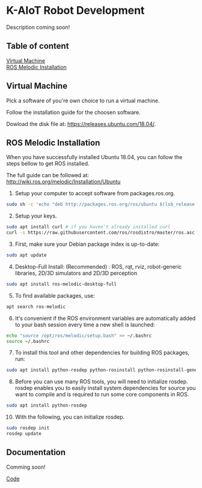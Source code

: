 
# K-AIoT Robot Development
Description coming soon! 


## Table of content

[Virtual Machine](#virtualmachine)\
[ROS Melodic Installation](#rosinstallation)
## Virtual Machine

Pick a software of you're own choice to run a virtual machine. 

Follow the installation guide for the choosen software. 

Dowload the disk file at: https://releases.ubuntu.com/18.04/. 

## ROS Melodic Installation
When you have successfully installed Ubuntu 18.04, you can follow the steps bellow to get ROS installed. 

The full guide can be followed at: http://wiki.ros.org/melodic/Installation/Ubuntu 

1. Setup your computer to accept software from packages.ros.org.
```bash
sudo sh -c 'echo "deb http://packages.ros.org/ros/ubuntu $(lsb_release -sc) main" > /etc/apt/sources.list.d/ros-latest.list'
```
2. Setup your keys.
```bash
sudo apt install curl # if you haven't already installed curl
curl -s https://raw.githubusercontent.com/ros/rosdistro/master/ros.asc | sudo apt-key add -
```

3. First, make sure your Debian package index is up-to-date:
```bash
sudo apt update
```

4. Desktop-Full Install: (Recommended) : ROS, rqt, rviz, robot-generic libraries, 2D/3D simulators and 2D/3D perception
```bash
sudo apt install ros-melodic-desktop-full
```

5. To find available packages, use:
```bash
apt search ros-melodic
```

6. It's convenient if the ROS environment variables are automatically added to your bash session every time a new shell is launched:
```bash
echo "source /opt/ros/melodic/setup.bash" >> ~/.bashrc
source ~/.bashrc
```

7. To install this tool and other dependencies for building ROS packages, run:
```bash
sudo apt install python-rosdep python-rosinstall python-rosinstall-generator python-wstool build-essential
```

8. Before you can use many ROS tools, you will need to initialize rosdep. rosdep enables you to easily install system dependencies for source you want to compile and is required to run some core components in ROS.
```bash
sudo apt install python-rosdep
```

10. With the following, you can initialize rosdep.
```bash
sudo rosdep init
rosdep update
```
## Documentation
Comming soon! 

[Code](https://linktodocumentation)



